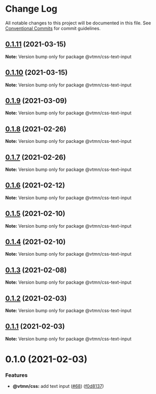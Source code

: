 # Change Log

All notable changes to this project will be documented in this file.
See [Conventional Commits](https://conventionalcommits.org) for commit guidelines.

## [0.1.11](https://github.com/Decathlon/vitamin-web/compare/@vtmn/css-text-input@0.1.10...@vtmn/css-text-input@0.1.11) (2021-03-15)

**Note:** Version bump only for package @vtmn/css-text-input





## [0.1.10](https://github.com/Decathlon/vitamin-web/compare/@vtmn/css-text-input@0.1.9...@vtmn/css-text-input@0.1.10) (2021-03-15)

**Note:** Version bump only for package @vtmn/css-text-input





## [0.1.9](https://github.com/Decathlon/vitamin-web/compare/@vtmn/css-text-input@0.1.8...@vtmn/css-text-input@0.1.9) (2021-03-09)

**Note:** Version bump only for package @vtmn/css-text-input





## [0.1.8](https://github.com/Decathlon/vitamin-web/compare/@vtmn/css-text-input@0.1.7...@vtmn/css-text-input@0.1.8) (2021-02-26)

**Note:** Version bump only for package @vtmn/css-text-input





## [0.1.7](https://github.com/Decathlon/vitamin-web/compare/@vtmn/css-text-input@0.1.6...@vtmn/css-text-input@0.1.7) (2021-02-26)

**Note:** Version bump only for package @vtmn/css-text-input





## [0.1.6](https://github.com/Decathlon/vitamin-web/compare/@vtmn/css-text-input@0.1.5...@vtmn/css-text-input@0.1.6) (2021-02-12)

**Note:** Version bump only for package @vtmn/css-text-input





## [0.1.5](https://github.com/Decathlon/vitamin-web/compare/@vtmn/css-text-input@0.1.4...@vtmn/css-text-input@0.1.5) (2021-02-10)

**Note:** Version bump only for package @vtmn/css-text-input





## [0.1.4](https://github.com/Decathlon/vitamin-web/compare/@vtmn/css-text-input@0.1.3...@vtmn/css-text-input@0.1.4) (2021-02-10)

**Note:** Version bump only for package @vtmn/css-text-input





## [0.1.3](https://github.com/Decathlon/vitamin-web/compare/@vtmn/css-text-input@0.1.2...@vtmn/css-text-input@0.1.3) (2021-02-08)

**Note:** Version bump only for package @vtmn/css-text-input





## [0.1.2](https://github.com/Decathlon/vitamin-web/compare/@vtmn/css-text-input@0.1.1...@vtmn/css-text-input@0.1.2) (2021-02-03)

**Note:** Version bump only for package @vtmn/css-text-input





## [0.1.1](https://github.com/Decathlon/vitamin-web/compare/@vtmn/css-text-input@0.1.0...@vtmn/css-text-input@0.1.1) (2021-02-03)

**Note:** Version bump only for package @vtmn/css-text-input





# 0.1.0 (2021-02-03)


### Features

* **@vtmn/css:** add text input ([#68](https://github.com/Decathlon/vitamin-web/issues/68)) ([f0d8137](https://github.com/Decathlon/vitamin-web/commit/f0d8137e88d081f3f8195dc0ecbf802a350c6b0d))
